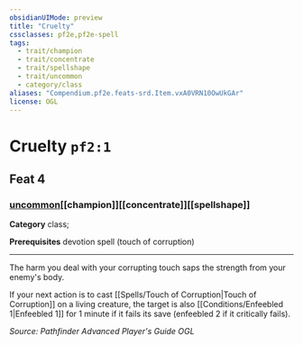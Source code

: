 ```yaml
---
obsidianUIMode: preview
title: "Cruelty"
cssclasses: pf2e,pf2e-spell
tags:
  - trait/champion
  - trait/concentrate
  - trait/spellshape
  - trait/uncommon
  - category/class
aliases: "Compendium.pf2e.feats-srd.Item.vxA0VRN10OwUkGAr"
license: OGL
---
```

# Cruelty `pf2:1`
## Feat 4
### [uncommon](uncommon "Uncommon Rarity Trait")[[champion]][[concentrate]][[spellshape]]

**Category** class; 



**Prerequisites** devotion spell (touch of corruption)
* * *
The harm you deal with your corrupting touch saps the strength from your enemy's body.

If your next action is to cast [[Spells/Touch of Corruption|Touch of Corruption]] on a living creature, the target is also [[Conditions/Enfeebled 1|Enfeebled 1]] for 1 minute if it fails its save (enfeebled 2 if it critically fails).

*Source: Pathfinder Advanced Player's Guide*
*OGL*